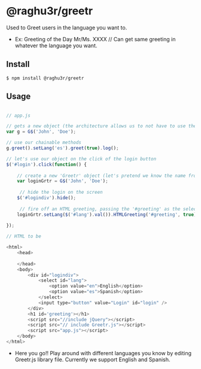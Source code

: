 # @raghu3r/greetr

Used to Greet users in the language you want to.

- Ex: Greeting of the Day Mr/Ms. XXXX  // Can get same greeting in whatever the language you want.

## Install

```
$ npm install @raghu3r/greetr
```

## Usage

```js

// app.js

// gets a new object (the architecture allows us to not have to use the 'new' keyword here)
var g = G$('John', 'Doe');

// use our chainable methods
g.greet().setLang('es').greet(true).log();

// let's use our object on the click of the login button
$('#login').click(function() {
   
    // create a new 'Greetr' object (let's pretend we know the name from the login)
    var loginGrtr = G$('John', 'Doe');
    
     // hide the login on the screen
    $('#logindiv').hide();
    
     // fire off an HTML greeting, passing the '#greeting' as the selector and the chosen language, and log the welcome as well
    loginGrtr.setLang($('#lang').val()).HTMLGreeting('#greeting', true).log();
    
});

// HTML to be

<html>
    <head>
        
    </head>
    <body>
        <div id="logindiv">
            <select id="lang">
                <option value="en">English</option>
                <option value="es">Spanish</option>
            </select>
            <input type="button" value="Login" id="login" />
        </div>
        <h1 id='greeting'></h1>
        <script src="//include jQuery"></script>
        <script src="// include Greetr.js"></script>
        <script src="app.js"></script>
    </body>
</html>

```

- Here you go!! Play around with different languages you know by editing Greetr.js library file. Currently we support English and Spanish.